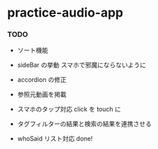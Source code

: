 # practice-audio-app

### TODO

- ソート機能
- sideBar の挙動 スマホで邪魔にならないように
- accordion の修正
- 参照元動画を掲載
- スマホのタップ対応 click を touch に
- タグフィルターの結果と検索の結果を連携させる

- whoSaid リスト対応 done!
